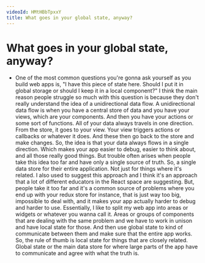 ```yaml
---
videoId: HMtHBbTpxxY
title: What goes in your global state, anyway?
---
```


# What goes in your global state, anyway?

- One of the most common questions you're gonna ask yourself as you build web apps is, "I have this piece of state here. Should I put it in global storage or should I keep it in a local component?" I think the main reason people struggle so much with this question is because they don't really understand the idea of a unidirectional data flow. A unidirectional data flow is when you have a central store of data and you have your views, which are your components. And then you have your actions or some sort of functions. All of your data always travels in one direction. From the store, it goes to your view. Your view triggers actions or callbacks or whatever it does. And these then go back to the store and make changes. So, the idea is that your data always flows in a single direction. Which makes your app easier to debug, easier to think about, and all those really good things. But trouble often arises when people take this idea too far and have only a single source of truth. So, a single data store for their entire application. Not just for things where it's related. I also used to suggest this approach and I think it's an approach that a lot of different educators in the React space are suggesting. But, people take it too far and it's a common source of problems where you end up with your redux store for instance, that is just way too big, impossible to deal with, and it makes your app actually harder to debug and harder to use. Essentially, I like to split my web app into areas or widgets or whatever you wanna call it. Areas or groups of components that are dealing with the same problem and we have to work in unison and have local state for those. And then use global state to kind of communicate between them and make sure that the entire app works. So, the rule of thumb is local state for things that are closely related. Global state or the main data store for where large parts of the app have to communicate and agree with what the truth is.